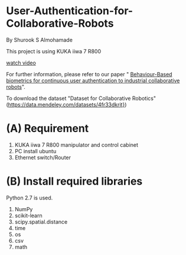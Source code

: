 # User-Authentication-for-Collaborative-Robots

By Shurook S Almohamade


This project is using KUKA iiwa 7 R800

[watch video](https://youtube.com/shorts/eKd3mew6XWQ?feature=share)

For further information, please refer to our paper " [Behaviour-Based biometrics for continuous user authentication to industrial collaborative robots](https://link.springer.com/chapter/10.1007/978-3-030-69255-1_12)".

To download the dataset "Dataset for Collaborative Robotics"(https://data.mendeley.com/datasets/4fr33dkrjt})


# (A) Requirement
1. KUKA iiwa 7 R800 manipulator and control cabinet
2. PC install ubuntu 
3. Ethernet switch/Router

# (B) Install required libraries
Python 2.7 is used. 

1. NumPy
2. scikit-learn
3. scipy.spatial.distance 
4. time
5. os
6. csv
7. math



